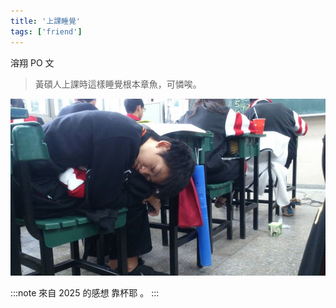 ```yaml
---
title: '上課睡覺'
tags: ['friend']
---
```


溶翔 PO 文
>黃碩人上課時這樣睡覺根本章魚，可憐唉。
 
![img](./img_ig/201312/001.jpg)

:::note 來自 2025 的感想
靠杯耶 。
:::